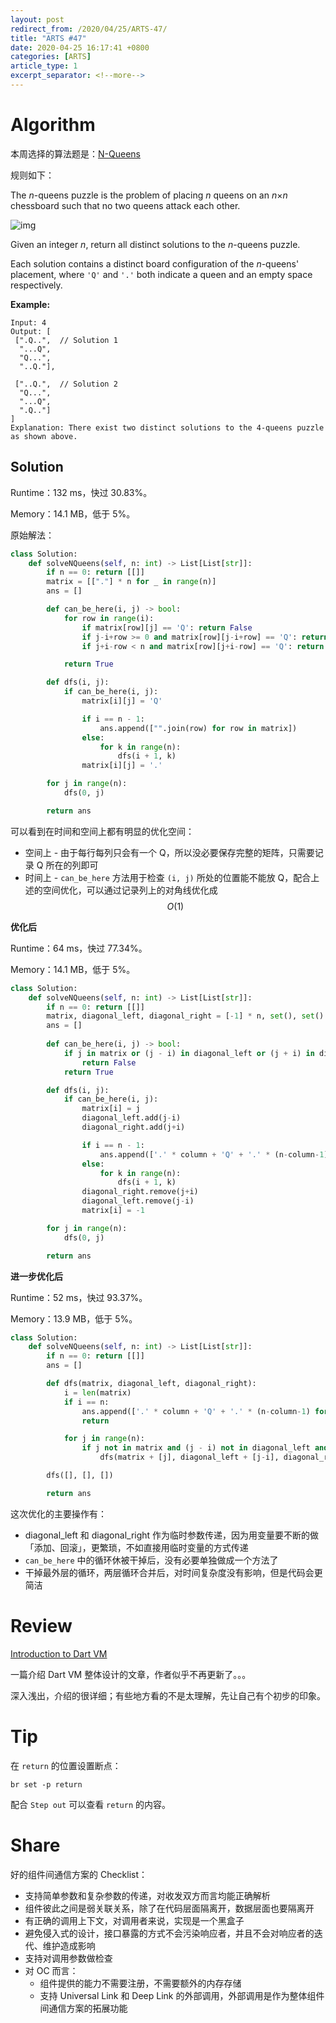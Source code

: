 ```yaml
---
layout: post
redirect_from: /2020/04/25/ARTS-47/
title: "ARTS #47"
date: 2020-04-25 16:17:41 +0800
categories: [ARTS]
article_type: 1
excerpt_separator: <!--more-->
---
```



# Algorithm

本周选择的算法题是：[N-Queens](https://leetcode.com/problems/n-queens/)

<!--more-->

规则如下：

The *n*-queens puzzle is the problem of placing *n* queens on an *n*×*n* chessboard such that no two queens attack each other.

![img](https://assets.leetcode.com/uploads/2018/10/12/8-queens.png)

Given an integer *n*, return all distinct solutions to the *n*-queens puzzle.

Each solution contains a distinct board configuration of the *n*-queens' placement, where `'Q'` and `'.'` both indicate a queen and an empty space respectively.

**Example:**

```
Input: 4
Output: [
 [".Q..",  // Solution 1
  "...Q",
  "Q...",
  "..Q."],

 ["..Q.",  // Solution 2
  "Q...",
  "...Q",
  ".Q.."]
]
Explanation: There exist two distinct solutions to the 4-queens puzzle as shown above.
```

## Solution

Runtime：132 ms，快过 30.83%。

Memory：14.1 MB，低于 5%。

原始解法：

```python
class Solution:
    def solveNQueens(self, n: int) -> List[List[str]]:
        if n == 0: return [[]]
        matrix = [["."] * n for _ in range(n)]
        ans = []

        def can_be_here(i, j) -> bool:
            for row in range(i):
                if matrix[row][j] == 'Q': return False
                if j-i+row >= 0 and matrix[row][j-i+row] == 'Q': return False
                if j+i-row < n and matrix[row][j+i-row] == 'Q': return False

            return True

        def dfs(i, j):
            if can_be_here(i, j):
                matrix[i][j] = 'Q'

                if i == n - 1:
                    ans.append(["".join(row) for row in matrix])
                else:
                    for k in range(n):
                        dfs(i + 1, k)
                matrix[i][j] = '.'

        for j in range(n):
            dfs(0, j)

        return ans
```

可以看到在时间和空间上都有明显的优化空间：

- 空间上 - 由于每行每列只会有一个 Q，所以没必要保存完整的矩阵，只需要记录 Q 所在的列即可
- 时间上 - `can_be_here` 方法用于检查 `(i, j)` 所处的位置能不能放 Q，配合上述的空间优化，可以通过记录列上的对角线优化成 $$O({1})$$

**优化后**

Runtime：64 ms，快过 77.34%。

Memory：14.1 MB，低于 5%。

```python
class Solution:
    def solveNQueens(self, n: int) -> List[List[str]]:
        if n == 0: return [[]]
        matrix, diagonal_left, diagonal_right = [-1] * n, set(), set()
        ans = []
        
        def can_be_here(i, j) -> bool:
            if j in matrix or (j - i) in diagonal_left or (j + i) in diagonal_right:
                return False
            return True

        def dfs(i, j):
            if can_be_here(i, j):
                matrix[i] = j
                diagonal_left.add(j-i)
                diagonal_right.add(j+i)

                if i == n - 1:
                    ans.append(['.' * column + 'Q' + '.' * (n-column-1) for column in matrix])
                else:
                    for k in range(n):
                        dfs(i + 1, k)
                diagonal_right.remove(j+i)
                diagonal_left.remove(j-i)
                matrix[i] = -1

        for j in range(n):
            dfs(0, j)

        return ans
```

**进一步优化后**

Runtime：52 ms，快过 93.37%。

Memory：13.9 MB，低于 5%。

```python
class Solution:
    def solveNQueens(self, n: int) -> List[List[str]]:
        if n == 0: return [[]]
        ans = []

        def dfs(matrix, diagonal_left, diagonal_right):
            i = len(matrix)
            if i == n:
                ans.append(['.' * column + 'Q' + '.' * (n-column-1) for column in matrix])
                return

            for j in range(n):
                if j not in matrix and (j - i) not in diagonal_left and (j + i) not in diagonal_right:
                    dfs(matrix + [j], diagonal_left + [j-i], diagonal_right + [j+i])

        dfs([], [], [])

        return ans

```

这次优化的主要操作有：

- diagonal_left 和 diagonal_right 作为临时参数传递，因为用变量要不断的做「添加、回滚」，更繁琐，不如直接用临时变量的方式传递
- `can_be_here` 中的循环休被干掉后，没有必要单独做成一个方法了
- 干掉最外层的循环，两层循环合并后，对时间复杂度没有影响，但是代码会更简洁

# Review

[Introduction to Dart VM](https://mrale.ph/dartvm/)

一篇介绍 Dart VM 整体设计的文章，作者似乎不再更新了。。。

深入浅出，介绍的很详细；有些地方看的不是太理解，先让自己有个初步的印象。

# Tip

在 `return` 的位置设置断点：

```
br set -p return
```

配合 `Step out` 可以查看 `return` 的内容。

# Share

好的组件间通信方案的 Checklist：

- 支持简单参数和复杂参数的传递，对收发双方而言均能正确解析
- 组件彼此之间是弱关联关系，除了在代码层面隔离开，数据层面也要隔离开
- 有正确的调用上下文，对调用者来说，实现是一个黑盒子
- 避免侵入式的设计，接口暴露的方式不会污染响应者，并且不会对响应者的迭代、维护造成影响
- 支持对调用参数做检查
- 对 OC 而言：
  - 组件提供的能力不需要注册，不需要额外的内存存储
  - 支持 Universal Link 和 Deep Link 的外部调用，外部调用是作为整体组件间通信方案的拓展功能


